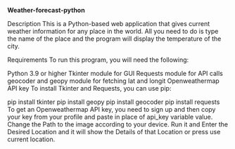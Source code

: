 **Weather-forecast-python**

Description
This is a Python-based web application that gives current weather information for any place in the world.
All you need to do is type the name of the place and the program will display the temperature of the city.

Requirements
To run this program, you will need the following:

Python 3.9 or higher
Tkinter module for GUI
Requests module for API calls
geocoder and geopy module for fetching lat and longit
Openweathermap API key
To install Tkinter and Requests, you can use pip:

pip install tkinter
pip install geopy
pip install geocoder
pip install requests  
To get an Openweathermap API key, you need to sign up and then copy your key from your profile and paste in place of api_key variable value.
Change the Path to the image according to your device.
Run it and Enter the Desired Location and it will show the Details of that Location or press use current location.
